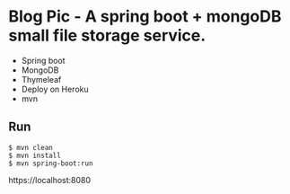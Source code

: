 # Blog Pic - A spring boot + mongoDB small file storage service.
- Spring boot
- MongoDB
- Thymeleaf
- Deploy on Heroku
- mvn

## Run
 ```
 $ mvn clean
 $ mvn install
 $ mvn spring-boot:run
 ```

 https://localhost:8080